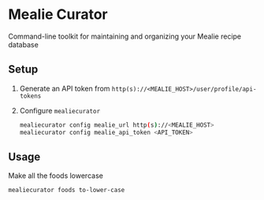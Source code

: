 # Mealie Curator

Command-line toolkit for maintaining and organizing your Mealie recipe database

## Setup

1. Generate an API token from `http(s)://<MEALIE_HOST>/user/profile/api-tokens`
2. Configure `mealiecurator`

    ```bash
    mealiecurator config mealie_url http(s)://<MEALIE_HOST>
    mealiecurator config mealie_api_token <API_TOKEN>
    ```

## Usage

Make all the foods lowercase

```bash
mealiecurator foods to-lower-case
```

